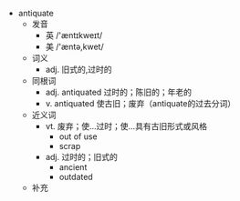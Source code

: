 - antiquate
  - 发音
    - 英 /'æntɪkweɪt/
    - 美 /'æntə,kwet/
  - 词义
    - adj. 旧式的,过时的
  - 同根词
    - adj. antiquated 过时的；陈旧的；年老的
    - v. antiquated 使古旧；废弃（antiquate的过去分词）
  - 近义词
    - vt. 废弃；使…过时；使…具有古旧形式或风格
      - out of use
      - scrap
    - adj. 过时的；旧式的
      - ancient
      - outdated
  - 补充